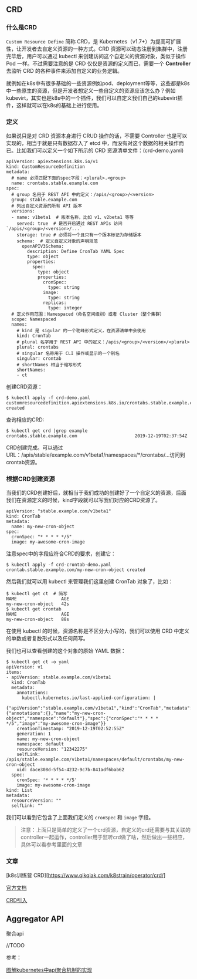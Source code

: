 

## CRD

### 什么是CRD

`Custom Resource Define` 简称 CRD，是 Kubernetes（v1.7+）为提高可扩展性，让开发者去自定义资源的一种方式。CRD 资源可以动态注册到集群中，注册完毕后，用户可以通过 kubectl 来创建访问这个自定义的资源对象，类似于操作 Pod 一样。不过需要注意的是 CRD 仅仅是资源的定义而已，需要一个 **Controller** 去监听 CRD 的各种事件来添加自定义的业务逻辑。



就例如在k8s中有很多基础的一些资源例如pod、deployment等等，这些都是k8s中一些原生的资源，但是开发者想定义一些自定义的资源应该怎么办？例如kubevirt，其实也是k8s中的一个插件，我们可以自定义我们自己的kubevirt插件，这样就可以在k8s的基础上进行使用。





### 定义

如果说只是对 CRD 资源本身进行 CRUD 操作的话，不需要 Controller 也是可以实现的，相当于就是只有数据存入了 etcd 中，而没有对这个数据的相关操作而已。比如我们可以定义一个如下所示的 CRD 资源清单文件：(crd-demo.yaml)

```shell
apiVersion: apiextensions.k8s.io/v1
kind: CustomResourceDefinition
metadata:
  # name 必须匹配下面的spec字段：<plural>.<group>
  name: crontabs.stable.example.com
spec:
  # group 名用于 REST API 中的定义：/apis/<group>/<version>
  group: stable.example.com
  # 列出自定义资源的所有 API 版本
  versions:
  - name: v1beta1  # 版本名称，比如 v1、v2beta1 等等
    served: true  # 是否开启通过 REST APIs 访问 `/apis/<group>/<version>/...`
    storage: true # 必须将一个且只有一个版本标记为存储版本
    schema:  # 定义自定义对象的声明规范
      openAPIV3Schema:
        description: Define CronTab YAML Spec
        type: object
        properties:
          spec:
            type: object
            properties:
              cronSpec:
                type: string
              image:
                type: string
              replicas:
                type: integer
  # 定义作用范围：Namespaced（命名空间级别）或者 Cluster（整个集群）
  scope: Namespaced
  names:
    # kind 是 sigular 的一个驼峰形式定义，在资源清单中会使用
    kind: CronTab
    # plural 名字用于 REST API 中的定义：/apis/<group>/<version>/<plural>
    plural: crontabs
    # singular 名称用于 CLI 操作或显示的一个别名
    singular: crontab
    # shortNames 相当于缩写形式
    shortNames:
    - ct
```



创建CRD资源：

```
$ kubectl apply -f crd-demo.yaml
customresourcedefinition.apiextensions.k8s.io/crontabs.stable.example.com created
```

查询相应的CRD:

```shell
$ kubectl get crd |grep example
crontabs.stable.example.com                      2019-12-19T02:37:54Z
```

CRD创建完成。可以通过URL：/apis/stable/example.com/v1beta1/namespaces/*/crontabs/...访问到crontab资源。



### 根据CRD创建资源

当我们的CRD创建好后，就相当于我们成功的创建好了一个自定义的资源，后面我们在资源定义的时候，kind字段就可以写我们对应的CRD资源了。

```
apiVersion: "stable.example.com/v1beta1"
kind: CronTab
metadata:
  name: my-new-cron-object
spec:
  cronSpec: "* * * * */5"
  image: my-awesome-cron-image
```

注意spec中的字段应符合CRD的要求，创建它：

```
$ kubectl apply -f crd-crontab-demo.yaml
crontab.stable.example.com/my-new-cron-object created
```

然后我们就可以用 kubectl 来管理我们这里创建 CronTab 对象了，比如：

```shell
$ kubectl get ct  # 简写
NAME                 AGE
my-new-cron-object   42s
$ kubectl get crontab
NAME                 AGE
my-new-cron-object   88s
```



在使用 kubectl 的时候，资源名称是不区分大小写的，我们可以使用 CRD 中定义的单数或者复数形式以及任何简写。

我们也可以查看创建的这个对象的原始 YAML 数据：

```shell
$ kubectl get ct -o yaml
apiVersion: v1
items:
- apiVersion: stable.example.com/v1beta1
  kind: CronTab
  metadata:
    annotations:
      kubectl.kubernetes.io/last-applied-configuration: |
        {"apiVersion":"stable.example.com/v1beta1","kind":"CronTab","metadata":{"annotations":{},"name":"my-new-cron-object","namespace":"default"},"spec":{"cronSpec":"* * * * */5","image":"my-awesome-cron-image"}}
    creationTimestamp: "2019-12-19T02:52:55Z"
    generation: 1
    name: my-new-cron-object
    namespace: default
    resourceVersion: "12342275"
    selfLink: /apis/stable.example.com/v1beta1/namespaces/default/crontabs/my-new-cron-object
    uid: dace308d-5f54-4232-9c7b-841adf6bab62
  spec:
    cronSpec: '* * * * */5'
    image: my-awesome-cron-image
kind: List
metadata:
  resourceVersion: ""
  selfLink: ""
```



我们可以看到它包含了上面我们定义的 `cronSpec` 和 `image` 字段。





> 注意：上面只是简单的定义了一个crd资源，自定义的crd还需要与其关联的controller一起运作，controller用于监听crd做了啥，然后做出一些相应，具体可以看参考里面的文章



### 文章

[k8s训练营 CRD][https://www.qikqiak.com/k8strain/operator/crd/]

[官方文档](https://kubernetes.io/docs/concepts/extend-kubernetes/api-extension/custom-resources/)

[CRD引入](https://www.kubernetes.org.cn/4400.html)



## Aggregator API

聚合api

//TODO



参考：

[图解kubernetes中api聚合机制的实现](https://juejin.cn/post/6844904081438277640)

